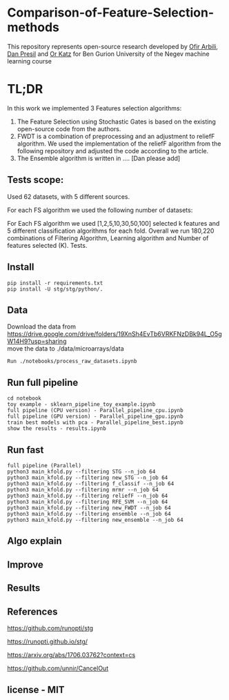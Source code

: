 # Comparison-of-Feature-Selection-methods
This repository represents open-source research developed by [Ofir Arbili](https://www.linkedin.com/in/ofir-arbili-82375179/?originalSubdomain=il/), [Dan Presil](https://www.linkedin.com/in/dan-presil-674514152/) and [Or Katz](https://www.linkedin.com/in/or-katz-9ba885114/) for  Ben Gurion University of the Negev machine learning course

# TL;DR
In this work we implemented 3 Features selection algorithms:

1. The Feature Selection using Stochastic Gates is based on the existing open-source code from the authors.
2. FWDT is a combination of preprocessing and an adjustment to reliefF algorithm. We used the implementation of the reliefF algorithm from the following repository and adjusted the code according to the article.
3. The Ensemble algorithm is written in …. [Dan please add]

## Tests scope:
Used 62 datasets, with 5 different sources.

For each FS algorithm we used the following number of datasets:

For Each FS algorithm we used [1,2,5,10,30,50,100] selected k features and 5 different classification algorithms for each fold. Overall we run 180,220 combinations of  Filtering Algorithm, Learning algorithm and Number of features selected (K). Tests. 



## Install
```
pip install -r requirements.txt
pip install -U stg/stg/python/.
```
## Data
Download the data from https://drive.google.com/drive/folders/19XnSh4EvTb6VRKFNzDBk94L_O5gW14H9?usp=sharing \
move the data to ./data/microarrays/data
```
Run ./notebooks/process_raw_datasets.ipynb
```
## Run full pipeline
```
cd notebook
toy example - sklearn_pipeline_toy_example.ipynb
full pipeline (CPU version) - Parallel_pipeline_cpu.ipynb
full pipeline (GPU version) - Parallel_pipeline_gpu.ipynb
train best models with pca - Parallel_pipeline_best.ipynb
show the results - results.ipynb
```
## Run fast

```
full pipeline (Parallel) 
python3 main_kfold.py --filtering STG --n_job 64  
python3 main_kfold.py --filtering new_STG --n_job 64
python3 main_kfold.py --filtering f_classif --n_job 64
python3 main_kfold.py --filtering mrmr --n_job 64
python3 main_kfold.py --filtering reliefF --n_job 64
python3 main_kfold.py --filtering RFE_SVM --n_job 64
python3 main_kfold.py --filtering new_FWDT --n_job 64
python3 main_kfold.py --filtering ensemble --n_job 64
python3 main_kfold.py --filtering new_ensemble --n_job 64
```

## Algo explain

## Improve

## Results

## References

https://github.com/runopti/stg

https://runopti.github.io/stg/

https://arxiv.org/abs/1706.03762?context=cs

https://github.com/unnir/CancelOut


## license - MIT
